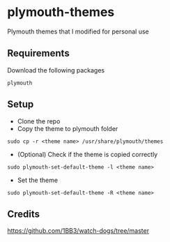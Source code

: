 # plymouth-themes
Plymouth themes that I modified for personal use

## Requirements

Download the following packages
```
plymouth
```

## Setup

+ Clone the repo
+ Copy the theme to plymouth folder

```
sudo cp -r <theme name> /usr/share/plymouth/themes
```
+ (Optional) Check if the theme is copied correctly

```
sudo plymouth-set-default-theme -l <theme name>
```
+ Set the theme 

```
sudo plymouth-set-default-theme -R <theme name>
```
## Credits
https://github.com/1BB3/watch-dogs/tree/master
